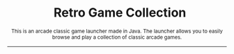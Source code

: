 <h1 align="center">
&nbsp;
Retro Game Collection
</h1>
<p align="center">
<sup>
    This is an arcade classic game launcher made in Java. The launcher allows you to easily browse and play a collection of classic arcade games.
</sup>
<br>
</p>

***


